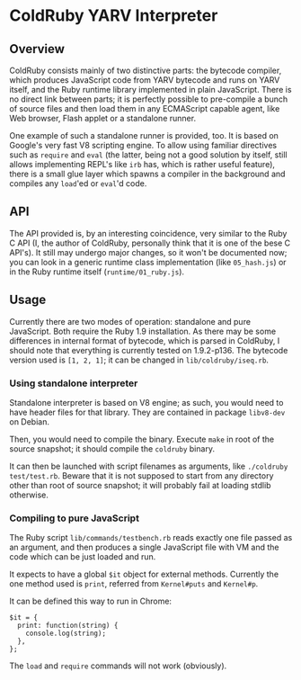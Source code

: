 ColdRuby YARV Interpreter
=========================

Overview
--------

ColdRuby consists mainly of two distinctive parts: the bytecode compiler, which produces
JavaScript code from YARV bytecode and runs on YARV itself, and the Ruby runtime library
implemented in plain JavaScript. There is no direct link between parts; it is perfectly
possible to pre-compile a bunch of source files and then load them in any ECMAScript
capable agent, like Web browser, Flash applet or a standalone runner.

One example of such a standalone runner is provided, too. It is based on Google's very
fast V8 scripting engine. To allow using familiar directives such as `require` and
`eval` (the latter, being not a good solution by itself, still allows implementing REPL's
like `irb` has, which is rather useful feature), there is a small glue layer which
spawns a compiler in the background and compiles any `load`'ed or `eval`'d code.

API
---

The API provided is, by an interesting coincidence, very similar to the Ruby C API (I, the
author of ColdRuby, personally think that it is one of the bese C API's). It still may
undergo major changes, so it won't be documented now; you can look in a generic runtime
class implementation (like `05_hash.js`) or in the Ruby runtime itself (`runtime/01_ruby.js`).

Usage
-----

Currently there are two modes of operation: standalone and pure JavaScript. Both require
the Ruby 1.9 installation. As there may be some differences in internal format of bytecode,
which is parsed in ColdRuby, I should note that everything is currently tested on 1.9.2-p136.
The bytecode version used is `[1, 2, 1]`; it can be changed in `lib/coldruby/iseq.rb`.

### Using standalone interpreter ###

Standalone interpreter is based on V8 engine; as such, you would need to have header
files for that library. They are contained in package `libv8-dev` on Debian.

Then, you would need to compile the binary. Execute `make` in root of the source snapshot;
it should compile the `coldruby` binary.

It can then be launched with script filenames as arguments, like `./coldruby test/test.rb`.
Beware that it is not supposed to start from any directory other than root of source snapshot;
it will probably fail at loading stdlib otherwise.

### Compiling to pure JavaScript ###

The Ruby script `lib/commands/testbench.rb` reads exactly one file passed as an argument,
and then produces a single JavaScript file with VM and the code which can be just loaded and run.

It expects to have a global `$it` object for external methods. Currently the one method used is
`print`, referred from `Kernel#puts` and `Kernel#p`.

It can be defined this way to run in Chrome:

    $it = {
      print: function(string) {
        console.log(string);
      },
    };

The `load` and `require` commands will not work (obviously).
